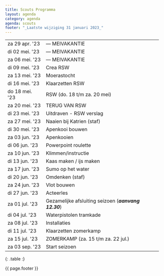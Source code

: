 ```yaml
---
title: Scouts Programma
layout: agenda
category: agenda
agenda: scouts
footer: "_Laatste wijziging 31 januari 2023_"
---
```


| | |
|---|---|
| za 29 apr. '23 | — MEIVAKANTIE |
| di 02 mei. '23 | — MEIVAKANTIE |
| za 06 mei. '23 | — MEIVAKANTIE |
| di 09 mei. '23 | Crea RSW |
| za 13 mei. '23 | Moerastocht |
| di 16 mei. '23 | Klaarzetten RSW |
| do 18 mei. '23 | RSW (do. 18 t/m za. 20 mei) |
| za 20 mei. '23 | TERUG VAN RSW |
| di 23 mei. '23 | Uitdraven - RSW verslag |
| za 27 mei. '23 | Naaien bij Katrien (staf) |
| di 30 mei. '23 | Apenkooi bouwen |
| za 03 jun. '23 | Apenkooien |
| di 06 jun. '23 | Powerpoint roulette |
| za 10 jun. '23 | Klimmen/instructie |
| di 13 jun. '23 | Kaas maken / ijs maken |
| za 17 jun. '23 | Sumo op het water |
| di 20 jun. '23 | Omdenken (staf) |
| za 24 jun. '23 | Vlot bouwen |
| di 27 jun. '23 | Acteerles |
| za 01 jul. '23 | Gezamelijke afsluiting seizoen (***aanvang 12.30***) |
| di 04 jul. '23 | Waterpistolen tramkade |
| za 08 jul. '23 | Installaties |
| di 11 jul. '23 | Klaarzetten zomerkamp |
| za 15 jul. '23 | ZOMERKAMP (za. 15 t/m za. 22 jul.) |
| za 03 sep. '23 | Start seizoen |
{: .table :}

{{ page.footer }}


